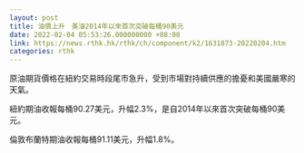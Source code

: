 ```yaml
---
layout: post
title: 油價上升　美油2014年以來首次突破每桶90美元
date: 2022-02-04 05:53:26.000000000 +08:00
link: https://news.rthk.hk/rthk/ch/component/k2/1631873-20220204.htm
categories: rthk
---
```


原油期貨價格在紐約交易時段尾市急升，受到市場對持續供應的擔憂和美國嚴寒的天氣。

紐約期油收報每桶90.27美元，升幅2.3%，是自2014年以來首次突破每桶90美元。

倫敦布蘭特期油收報每桶91.11美元，升幅1.8%。
